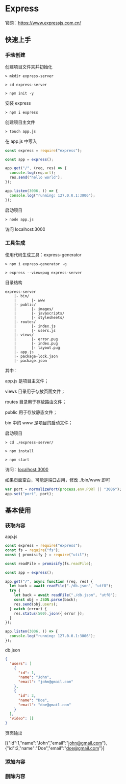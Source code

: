 # Express

官网：<https://www.expressjs.com.cn/>

## 快速上手

### 手动创建

创建项目文件夹并初始化

```
> mkdir express-server

> cd express-server

> npm init -y
```

安装 express

```
> npm i express
```

创建项目主文件

```
> touch app.js
```

在 app.js 中写入

```js
const express = require("express");

const app = express();

app.get("/", (req, res) => {
  console.log(req.url);
  res.send("hello world");
});

app.listen(3006, () => {
  console.log("running: 127.0.0.1:3006");
});
```

启动项目

```
> node app.js
```

访问 localhost:3000

### 工具生成

使用代码生成工具：express-generator

```
> npm i express-generator -g
```

```
> express --view=pug express-server
```

目录结构

```
express-server
    |- bin/
    |		|- www
    |- public/
    |		|- images/
    |		|- javascripts/
    |		|- stylesheets/
    |- routes/
    |		|- index.js
    |		|- users.js
    |- views/
    |		|- error.pug
    |		|- index.pug
    |		|- layout.pug
    |- app.js
    |- package-lock.json
    |- package.json

```

其中：

app.js 是项目主文件；

views 目录用于存放页面文件；

routes 目录用于存放路由文件；

public 用于存放静态文件；

bin 中的 www 是项目的启动文件；

启动项目

```
> cd ./express-server/

> npm install

> npm start
```

访问：<localhost:3000>

如果页面空白，可能是端口占用，修改 ./bin/www 即可

```js
var port = normalizePort(process.env.PORT || "3006");
app.set("port", port);
```

## 基本使用

### 获取内容

app.js

```js
const express = require("express");
const fs = require("fs");
const { promisify } = require("util");

const readFile = promisify(fs.readFile);

const app = express();

app.get("/", async function (req, res) {
  let back = await readFile("./db.json", "utf8");
  try {
    let back = await readFile("./db.json", "utf8");
    const obj = JSON.parse(back);
    res.send(obj.users);
  } catch (error) {
    res.status(500).json({ error });
  }
});

app.listen(3006, () => {
  console.log("running: 127.0.0.1:3006");
});
```

db.json

```json
{
  "users": [
    {
      "id": 1,
      "name": "John",
      "email": "john@gmail.com"
    },
    {
      "id": 2,
      "name": "Doe",
      "email": "doe@gmail.com"
    }
  ],
  "video": []
}
```

页面输出

[{"id":1,"name":"John","email":"john@gmail.com"},{"id":2,"name":"Doe","email":"doe@gmail.com"}]

### 添加内容

### 删除内容

